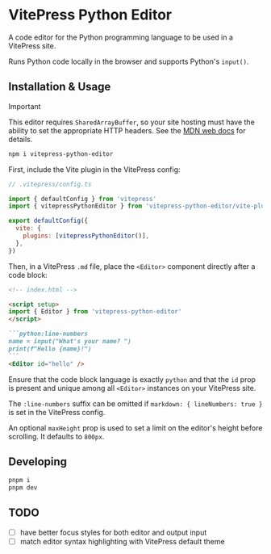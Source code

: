 # VitePress Python Editor

A code editor for the Python programming language to be used in a VitePress site.

Runs Python code locally in the browser and supports Python's `input()`.


## Installation & Usage

> [!IMPORTANT]
> This editor requires `SharedArrayBuffer`, so your site hosting must have the ability to set the appropriate HTTP headers. See the [MDN web docs](https://developer.mozilla.org/en-US/docs/Web/JavaScript/Reference/Global_Objects/SharedArrayBuffer#security_requirements) for details.


```sh
npm i vitepress-python-editor
```

First, include the Vite plugin in the VitePress config:

```js
// .vitepress/config.ts

import { defaultConfig } from 'vitepress'
import { vitepressPythonEditor } from 'vitepress-python-editor/vite-plugin'

export defaultConfig({
  vite: {
    plugins: [vitepressPythonEditor()],
  },
})
```

Then, in a VitePress `.md` file, place the `<Editor>` component directly after a code block:

````md
<!-- index.html -->

<script setup>
import { Editor } from 'vitepress-python-editor'
</script>

```python:line-numbers
name = input("What's your name? ")
print(f"Hello {name}!")
```
<Editor id="hello" />
````

Ensure that the code block language is exactly `python` and that the `id` prop is present and unique among all `<Editor>` instances on your VitePress site.

The `:line-numbers` suffix can be omitted if `markdown: { lineNumbers: true }` is set in the VitePress config.

An optional `maxHeight` prop is used to set a limit on the editor's height before scrolling. It defaults to `800px`.


## Developing

```sh
pnpm i
pnpm dev
```

## TODO

- [ ] have better focus styles for both editor and output input
- [ ] match editor syntax highlighting with VitePress default theme
